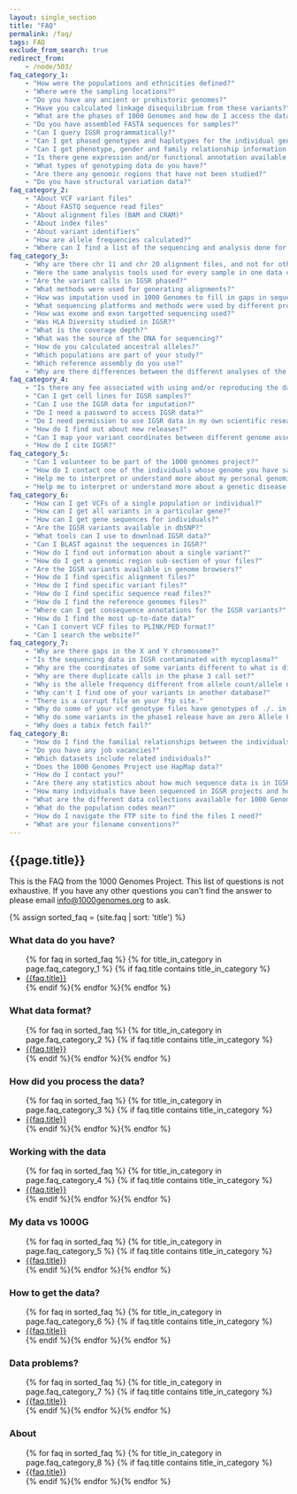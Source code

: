 ```yaml
---
layout: single_section
title: "FAQ"
permalink: /faq/
tags: FAQ
exclude_from_search: true
redirect_from:
    - /node/503/
faq_category_1:
    - "How were the populations and ethnicities defined?"
    - "Where were the sampling locations?"
    - "Do you have any ancient or prehistoric genomes?"
    - "Have you calculated linkage disequilibrium from these variants?"
    - "What are the phases of 1000 Genomes and how do I access the data from them?"
    - "Do you have assembled FASTA sequences for samples?"
    - "Can I query IGSR programmatically?"
    - "Can I get phased genotypes and haplotypes for the individual genomes?"
    - "Can I get phenotype, gender and family relationship information for the individuals?"
    - "Is there gene expression and/or functional annotation available for the samples?"
    - "What types of genotyping data do you have?"
    - "Are there any genomic regions that have not been studied?"
    - "Do you have structural variation data?"    
faq_category_2:
    - "About VCF variant files"
    - "About FASTQ sequence read files"
    - "About alignment files (BAM and CRAM)"
    - "About index files"
    - "About variant identifiers"
    - "How are allele frequencies calculated?"
    - "Where can I find a list of the sequencing and analysis done for each individual?"
faq_category_3:
    - "Why are there chr 11 and chr 20 alignment files, and not for other chromosomes?"
    - "Were the same analysis tools used for every sample in one data collection?"
    - "Are the variant calls in IGSR phased?"
    - "What methods were used for generating alignments?"
    - "How was imputation used in 1000 Genomes to fill in gaps in sequencing?"
    - "What sequencing platforms and methods were used by different projects within IGSR?"
    - "How was exome and exon targetted sequencing used?"
    - "Was HLA Diversity studied in IGSR?"
    - "What is the coverage depth?"
    - "What was the source of the DNA for sequencing?"    
    - "How do you calculated ancestral alleles?"
    - "Which populations are part of your study?"
    - "Which reference assembly do you use?"
    - "Why are there differences between the different analyses of the 1000 Genomes samples?"
faq_category_4:
    - "Is there any fee associated with using and/or reproducing the data?"
    - "Can I get cell lines for IGSR samples?"
    - "Can I use the IGSR data for imputation?"
    - "Do I need a password to access IGSR data?"
    - "Do I need permission to use IGSR data in my own scientific research?"
    - "How do I find out about new releases?"
    - "Can I map your variant coordinates between different genome assemblies?"
    - "How do I cite IGSR?"
faq_category_5:
    - "Can I volunteer to be part of the 1000 genomes project?"
    - "How do I contact one of the individuals whose genome you have sampled?"
    - "Help me to interpret or understand more about my personal genomics data."
    - "Help me to interpret or understand more about a genetic disease diagnosis."
faq_category_6:
    - "How can I get VCFs of a single population or individual?"
    - "How can I get all variants in a particular gene?"
    - "How can I get gene sequences for individuals?"
    - "Are the IGSR variants available in dbSNP?"
    - "What tools can I use to download IGSR data?"
    - "Can I BLAST against the sequences in IGSR?"
    - "How do I find out information about a single variant?"
    - "How do I get a genomic region sub-section of your files?"
    - "Are the IGSR variants available in genome browsers?"
    - "How do I find specific alignment files?"
    - "How do I find specific variant files?"
    - "How do I find specific sequence read files?"
    - "How do I find the reference genomes files?"
    - "Where can I get consequence annotations for the IGSR variants?"
    - "How do I find the most up-to-date data?"
    - "Can I convert VCF files to PLINK/PED format?"    
    - "Can I search the website?"
faq_category_7:
    - "Why are there gaps in the X and Y chromosome?"
    - "Is the sequencing data in IGSR contaminated with mycoplasma?"
    - "Why are the coordinates of some variants different to what is displayed in other databases?"
    - "Why are there duplicate calls in the phase 3 call set?"
    - "Why is the allele frequency different from allele count/allele number?"
    - "Why can't I find one of your variants in another database?"
    - "There is a corrupt file on your ftp site."
    - "Why do some of your vcf genotype files have genotypes of ./. in them?"
    - "Why do some variants in the phase1 release have an zero Allele Frequency?"
    - "Why does a tabix fetch fail?"
faq_category_8:
    - "How do I find the familial relationships between the individuals?"
    - "Do you have any job vacancies?"
    - "Which datasets include related individuals?"
    - "Does the 1000 Genomes Project use HapMap data?"
    - "How do I contact you?"
    - "Are there any statistics about how much sequence data is in IGSR?"
    - "How many individuals have been sequenced in IGSR projects and how were they selected?"
    - "What are the different data collections available for 1000 Genomes?"
    - "What do the population codes mean?"
    - "How do I navigate the FTP site to find the files I need?"
    - "What are your filename conventions?"
---
```


## {{page.title}}

This is the FAQ from the 1000 Genomes Project. This list of questions is not exhaustive. If you have any other questions you can't find the answer to please email [info@1000genomes.org](mailto:info@1000genomes.org) to ask.

<!--
IGSR 519 - Update website FAQ
Author: ranjits@ebi.ac.uk
Date: 02 April 2021
-->

{% assign sorted_faq = (site.faq | sort: 'title') %}
<!--Add categories to main FAQ page-->

### What data do you have?
<ul style="PADDING-LEFT: 30px"> 	<!--Add indent to bullet list-->
{% for faq in sorted_faq %}
{% for title_in_category in page.faq_category_1 %}
{% if faq.title  contains title_in_category %}
<li><a href="{{faq.url}}">{{faq.title}}</a></li>{% endif %}{% endfor %}{% endfor %}
</ul>

### What data format?	
<ul style="PADDING-LEFT: 30px"> 	<!--Add indent to bullet list-->
{% for faq in sorted_faq %}
{% for title_in_category in page.faq_category_2 %}
{% if faq.title  contains title_in_category %}
<li><a href="{{faq.url}}">{{faq.title}}</a></li>{% endif %}{% endfor %}{% endfor %}
</ul>

### How did you process the data?	
<ul style="PADDING-LEFT: 30px"> 	<!--Add indent to bullet list-->
{% for faq in sorted_faq %}
{% for title_in_category in page.faq_category_3 %}
{% if faq.title  contains title_in_category %}
<li><a href="{{faq.url}}">{{faq.title}}</a></li>{% endif %}{% endfor %}{% endfor %}
</ul>

### Working with the data	
<ul style="PADDING-LEFT: 30px"> 	<!--Add indent to bullet list-->
{% for faq in sorted_faq %}
{% for title_in_category in page.faq_category_4 %}
{% if faq.title  contains title_in_category %}
<li><a href="{{faq.url}}">{{faq.title}}</a></li>{% endif %}{% endfor %}{% endfor %}
</ul>

### My data vs 1000G	
<ul style="PADDING-LEFT: 30px"> 	<!--Add indent to bullet list-->
{% for faq in sorted_faq %}
{% for title_in_category in page.faq_category_5 %}
{% if faq.title  contains title_in_category %}
<li><a href="{{faq.url}}">{{faq.title}}</a></li>{% endif %}{% endfor %}{% endfor %}
</ul>

### How to get the data?	
<ul style="PADDING-LEFT: 30px"> 	<!--Add indent to bullet list-->
{% for faq in sorted_faq %}
{% for title_in_category in page.faq_category_6 %}
{% if faq.title  contains title_in_category %}
<li><a href="{{faq.url}}">{{faq.title}}</a></li>{% endif %}{% endfor %}{% endfor %}
</ul>

### Data problems?	
<ul style="PADDING-LEFT: 30px"> 	<!--Add indent to bullet list-->
{% for faq in sorted_faq %}
{% for title_in_category in page.faq_category_7 %}
{% if faq.title  contains title_in_category %}
<li><a href="{{faq.url}}">{{faq.title}}</a></li>{% endif %}{% endfor %}{% endfor %}
</ul>

### About
<ul style="PADDING-LEFT: 30px"> 	<!--Add indent to bullet list-->
{% for faq in sorted_faq %}
{% for title_in_category in page.faq_category_8 %}
{% if faq.title  contains title_in_category %}
<li><a href="{{faq.url}}">{{faq.title}}</a></li>{% endif %}{% endfor %}{% endfor %}

<!--Commented below lines of code--> 
<!--
{% assign sorted_faq = (site.faq | sort: 'title') %}
{% for faq in sorted_faq %}
* [{{ faq.title }}]({{ faq.url }}){% endfor %}
--> 
<!--END OF IGSR 519 - Update website FAQ--> 